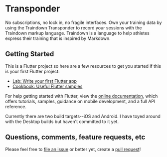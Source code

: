 # Transponder

No subscriptions, no lock in, no fragile interfaces. Own your training data by using the Traindown Transponder to record your sessions with the Traindown markup language. Traindown is a language to help athletes express their training that is inspired by Markdown.

## Getting Started

This is a Flutter project so here are a few resources to get you started if this is your first Flutter project:

- [Lab: Write your first Flutter app](https://flutter.dev/docs/get-started/codelab)
- [Cookbook: Useful Flutter samples](https://flutter.dev/docs/cookbook)

For help getting started with Flutter, view the
[online documentation](https://flutter.dev/docs), which offers tutorials,
samples, guidance on mobile development, and a full API reference.

Currently there are two build targets--iOS and Android.
I have toyed around with the Desktop builds but haven't committed to it yet.

## Questions, comments, feature requests, etc

Please feel free to [file an issue](https://github.com/traindown/transponder/issues)
or better yet, create a [pull request](https://github.com/traindown/transponder/pulls)!
